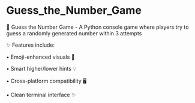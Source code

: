 # Guess_the_Number_Game

🎯 Guess the Number Game - A Python console game where players try to guess a randomly generated number within 3 attempts 

✨ Features include:

• Emoji-enhanced visuals 🎨  

• Smart higher/lower hints 💡  

• Cross-platform compatibility 🖥️   

• Clean terminal interface ✨  
